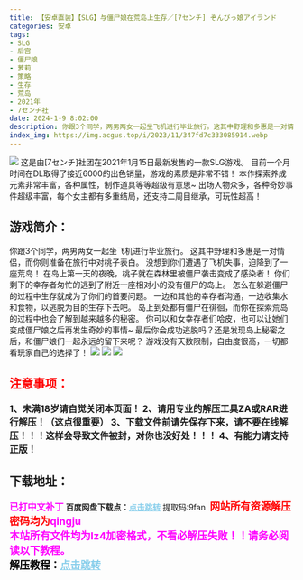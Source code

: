 ```yaml
---
title: 【安卓直装】【SLG】与僵尸娘在荒岛上生存／[7センチ] ぞんびっ娘アイランド
categories: 安卓
tags:
- SLG
- 后宫
- 僵尸娘
- 萝莉
- 策略
- 生存
- 荒岛
- 2021年
- 7センチ社
date: 2024-1-9 8:02:00
description: 你跟3个同学，两男两女一起坐飞机进行毕业旅行。这其中野理和多惠是一对情侣，而你则准备在旅行中对桃子表白。没想到你们遭遇了飞机失事，迫降到了一座荒岛！在岛上第一天的夜晚，桃子就在森林里被僵尸袭击变成了感染者！你们剩下的幸存者匆忙的逃到了附近一座相对小的没有僵尸的岛上。怎么在躲避僵尸的过程中生存就成为了你们的首要问题。一边和其他的幸存者沟通，一边收集水和食物，以逃脱为目的生存下去吧。
index_img: https://img.acgus.top/i/2023/11/347fd7c333085914.webp
---
```

![](https://img.acgus.top/i/2023/11/347fd7c333085914.webp)
这是由[7センチ]社团在2021年1月15日最新发售的一款SLG游戏。
目前一个月时间在DL取得了接近6000的出色销量，游戏的素质是非常不错！
本作探索养成元素非常丰富，各种属性，制作道具等等超级有意思~
出场人物众多，各种奇妙事件超级丰富，每个女主都有多重结局，还支持二周目继承，可玩性超高！

## 游戏简介：
你跟3个同学，两男两女一起坐飞机进行毕业旅行。
这其中野理和多惠是一对情侣，而你则准备在旅行中对桃子表白。
没想到你们遭遇了飞机失事，迫降到了一座荒岛！
在岛上第一天的夜晚，桃子就在森林里被僵尸袭击变成了感染者！
你们剩下的幸存者匆忙的逃到了附近一座相对小的没有僵尸的岛上。
怎么在躲避僵尸的过程中生存就成为了你们的首要问题。
一边和其他的幸存者沟通，一边收集水和食物，以逃脱为目的生存下去吧。
岛上到处都有僵尸在徘徊，而你在探索荒岛的过程中也会了解到越来越多的秘密。
你可以和女幸存者们哈皮，也可以让她们变成僵尸娘之后再发生奇妙的事情~
最后你会成功逃脱吗？还是发现岛上秘密之后，和僵尸娘们一起永远的留下来呢？
游戏没有天数限制，自由度很高，一切都看玩家自己的选择了！
![](https://img.acgus.top/i/2023/11/f43bc39508085921.webp)
![](https://img.acgus.top/i/2023/11/64d0a81fcf085919.webp)
![](https://img.acgus.top/i/2023/11/582a4f6b06085916.webp)





## <font color=#FF0000 >注意事项：</font>
<font size=3><b>1、未满18岁请自觉关闭本页面！
2、请用专业的解压工具ZA或RAR进行解压！（这点很重要）
3、下载文件前请先保存下来，请不要在线解压！！！这样会导致文件被封，对你也没好处！！！
4、有能力请支持正版！</b></font>

## 下载地址：
<font color=#FF00FF size=3><b>已打中文补丁</b></font>
<b>百度网盘下载点：</b><a href="https://pan.baidu.com/s/1adix3h27kOldNxTiv3J2XA?pwd=9fan" style="color: #87CEEB;"><b>点击跳转</b></a> 提取码:9fan
<a style="padding: 0" href="https://post.qingju.org/AD/"><img style="max-width:100%" src="https://img.acgus.top/i/2024/07/478f689b8021d8d499ab43d21acf137a.gif" alt=""></a>
<b><font color=#FF0000 size=4>网站所有资源解压密码均为</b></font><b><font color=#FF00FF size=4>qingju</font><font color=#FF0000 ></font></b><br><b><font color=#FF00FF size=4>本站所有文件均为lz4加密格式，不看必解压失败！！请务必阅读以下教程。</b></font><br><b><font color=#000 size=4>解压教程：</b><a href="https://post.qingju.org/tutorial/000/" style="color: #87CEEB;"><b>点击跳转</b></a>
